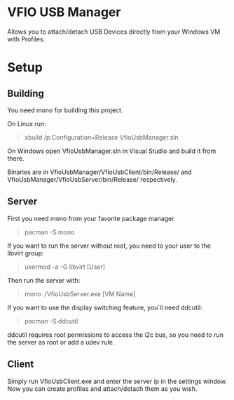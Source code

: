 # VFIO USB Manager
Allows you to attach/detach USB Devices directly from your Windows VM with Profiles.

# Setup
## Building
You need mono for building this project.

On Linux run:
> xbuild /p:Configuration=Release VfioUsbManager.sln 

On Windows open VfioUsbManager.sln in Visual Studio and build it from there.

Binaries are in VfioUsbManager/VfioUsbClient/bin/Release/ and VfioUsbManager/VfioUsbServer/bin/Release/ respectively.

## Server
First you need mono from your favorite package manager.
> pacman -S mono

If you want to run the server without root, you need to your user to the libvirt group:
> usermod -a -G libvirt [User]

Then run the server with:
> mono ./VfioUsbServer.exe [VM Name]

If you want to use the display switching feature, you´ll need ddcutil:
> pacman -S ddcutil

ddcutil requires root permissions to access the i2c bus, so you need to run the server as root or add a udev rule.

## Client
Simply run VfioUsbClient.exe and enter the server ip in the settings window. Now you can create profiles and attach/detach them as you wish.
